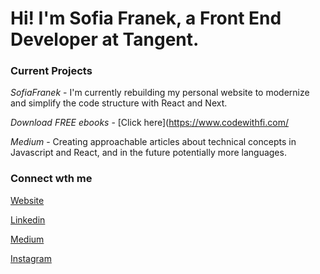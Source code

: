 # Hi! I'm Sofia Franek, a Front End Developer at Tangent.

### Current Projects
*SofiaFranek* - I'm currently rebuilding my personal website to modernize and simplify the code structure with React and Next.

*Download FREE ebooks* - [Click here](https://www.codewithfi.com/

*Medium* - Creating approachable articles about technical concepts in Javascript and React, and in the future potentially more languages.

### Connect wth me
[Website](https://www.sofiafranek.com/)

[Linkedin](https://www.linkedin.com/in/sofia-franek/)

[Medium](https://medium.com/@sofiafranek_)

[Instagram](https://www.instagram.com/codewithfi/)
